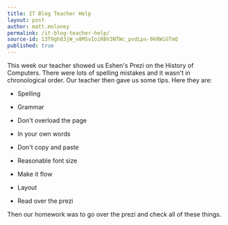 ```yaml
---
title: IT Blog Teacher Help
layout: post
author: matt.moloney
permalink: /it-blog-teacher-help/
source-id: 13T9gh83jW_v8MSvIoiRBV3NTWc_pvdLpx-9kRWiGTmQ
published: true
---
```

This week our teacher showed us Eshen's Prezi on the History of Computers. There were lots of spelling mistakes and it wasn't in chronological order. Our teacher then gave us some tips. Here they are:

* Spelling

* Grammar

* Don't overload the page

* In your own words

* Don't copy and paste

* Reasonable font size

* Make it flow

* Layout

* Read over the prezi

Then our homework was to go over the prezi and check all of these things.

